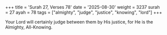 +++
title = 'Surah 27, Verses 78'
date = '2025-08-30'
weight = 3237
surah = 27
ayah = 78
tags = ["almighty", "judge", "justice", "knowing", "lord"]
+++

Your Lord will certainly judge between them by His justice, for He is the Almighty, All-Knowing.